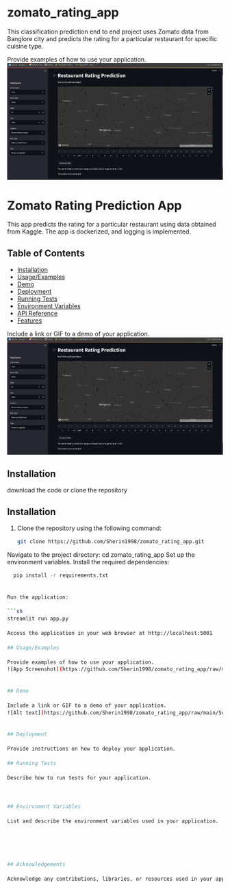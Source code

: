 # zomato_rating_app
This classification prediction end to end project uses Zomato data from Banglore city and predicts the rating for a particular restaurant for specific cuisine type.

Provide examples of how to use your application.
![App Screenshot](https://github.com/Sherin1998/zomato_rating_app/raw/main/Screenshot%202024-07-13%20184921.png)

# Zomato Rating Prediction App

This app predicts the rating for a particular restaurant using data obtained from Kaggle. The app is dockerized, and logging is implemented.

## Table of Contents

- [Installation](#installation)
- [Usage/Examples](#usage/examples)
- [Demo](#demo)
- [Deployment](#deployment)
- [Running Tests](#running-tests)
- [Environment Variables](#environment-variables)
- [API Reference](#api-reference)
- [Features](#features)

Include a link or GIF to a demo of your application.
![Alt text](https://github.com/Sherin1998/zomato_rating_app/raw/main/Screenshot%202024-07-13%20184921.png)

## Installation
download the code or clone the repository
## Installation

1. Clone the repository using the following command:


   ```sh
   git clone https://github.com/Sherin1998/zomato_rating_app.git
Navigate to the project directory:
cd zomato_rating_app
Set up the environment variables.
Install the required dependencies:


   ```sh
     pip install -r requirements.txt


Run the application:

  ```sh
   streamlit run app.py

Access the application in your web browser at http://localhost:5001

## Usage/Examples

Provide examples of how to use your application.
![App Screenshot](https://github.com/Sherin1998/zomato_rating_app/raw/main/Screenshot%202024-07-13%20184921.png)


## Demo

Include a link or GIF to a demo of your application.
![Alt text](https://github.com/Sherin1998/zomato_rating_app/raw/main/Screenshot%202024-07-13%20184921.png)


## Deployment

Provide instructions on how to deploy your application.

## Running Tests

Describe how to run tests for your application.



## Environment Variables

List and describe the environment variables used in your application.





## Acknowledgements

Acknowledge any contributions, libraries, or resources used in your application.
